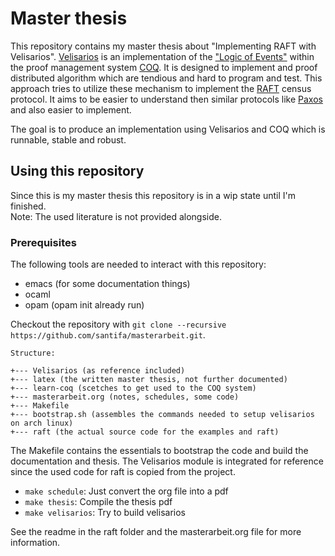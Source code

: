 
# Master thesis

This repository contains my master thesis about "Implementing RAFT with Velisarios".
[Velisarios](https://github.com/vrahli/Velisarios) is an implementation of the 
["Logic of Events"](http://www.nuprl.org/documents/Bickford/TechReportCLEinCTT.pdf)
within the proof management system [COQ](https://coq.inria.fr/). It is designed to implement and proof
distributed algorithm which are tendious and hard to program and test. This approach tries to
utilize these mechanism to implement the [RAFT](https://raft.github.io) census protocol. It aims
to be easier to understand then similar protocols like [Paxos](https://lamport.azurewebsites.net/pubs/lamport-paxos.pdf)
and also easier to implement.

The goal is to produce an implementation using Velisarios and COQ which is runnable, stable and robust.

## Using this repository

Since this is my master thesis this repository is in a wip state until I'm finished.  
Note: The used literature is not provided alongside.  

### Prerequisites

The following tools are needed to interact with this repository:

* emacs (for some documentation things)
* ocaml
* opam (opam init already run)

Checkout the repository with `git clone --recursive https://github.com/santifa/masterarbeit.git`.

    Structure:
    
    +--- Velisarios (as reference included)
    +--- latex (the written master thesis, not further documented)
    +--- learn-coq (scetches to get used to the COQ system)
    +--- masterarbeit.org (notes, schedules, some code)
    +--- Makefile
    +--- bootstrap.sh (assembles the commands needed to setup velisarios on arch linux)
    +--- raft (the actual source code for the examples and raft)



The Makefile contains the essentials to bootstrap the code
and build the documentation and thesis. The Velisarios module
is integrated for reference since the used code for raft is copied
from the project.

* `make schedule`: Just convert the org file into a pdf
* `make thesis`: Compile the thesis pdf
* `make velisarios`: Try to build velisarios

See the readme in the raft folder and the masterarbeit.org file for more information.
